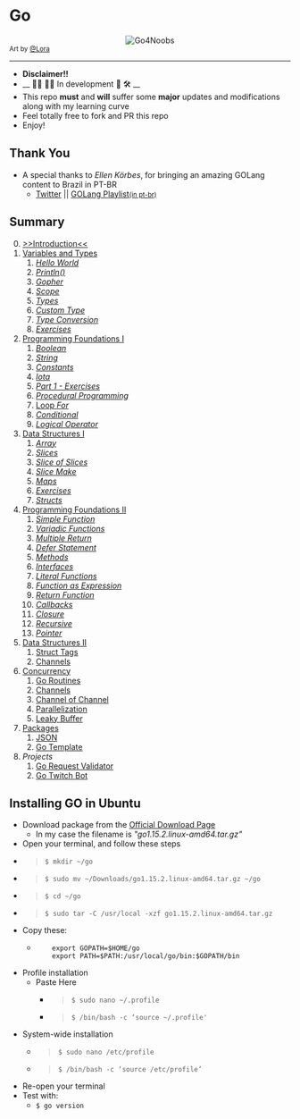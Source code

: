 # Go
<div style="text-align:center">
    <img src="https://github.com/rafaelbreno/go4noobs/blob/master/.src/RAMISTI.png?raw=true" alt="Go4Noobs" />
</div>
<small>Art by <a href="https://twitter.com/loraoraora_">@Lora</a></small>

-------

- __Disclaimer!!__
- __ 👨‍💻 👩‍💻 In development 🚧 🛠 __
- This repo __must__ and __will__ suffer some __major__ updates and modifications along with my learning curve
- Feel totally free to fork and PR this repo
- Enjoy!

## Thank You
- A special thanks to *Ellen Körbes*, for bringing an amazing GOLang content to Brazil in PT-BR
    - [Twitter](https://twitter.com/ellenkorbes) || [GOLang Playlist<small>(in pt-br)</small>](https://www.youtube.com/playlist?list=PLCKpcjBB_VlBsxJ9IseNxFllf-UFEXOdg)

## Summary
0. [>>Introduction<<](./00_introduction)
1. [Variables and Types](./01_variables_and_types)
    01. [_Hello World_](./01_variables_and_types/01_Hello_World)
    02. [_Println()_](./01_variables_and_types/02_Println)
    03. [_Gopher_](./01_variables_and_types/03_gopher)
    04. [_Scope_](./01_variables_and_types/04_Scope)
    05. [_Types_](./01_variables_and_types/05_types)
    06. [_Custom Type_](./01_variables_and_types/06_custom_type)
    07. [_Type Conversion_](./01_variables_and_types/07_conversion)
    08. [_Exercises_](./01_variables_and_types/08_exercises)
2. [Programming Foundations I](./02_programming_foundations)
    01. [_Boolean_](./02_programming_foundations/01_boolean)
    02. [_String_](./02_programming_foundations/02_string)
    03. [_Constants_](./02_programming_foundations/03_const)
    04. [_Iota_](./02_programming_foundations/04_iota)
    05. [_Part 1 - Exercises_](./02_programming_foundations/05_01_exercises)
    06. [_Procedural Programming_](./02_programming_foundations/06_procedural)
    07. [Loop _For_](./02_programming_foundations/07_loop_for)
    08. [_Conditional_](./02_programming_foundations/08_conditionals)
    09. [_Logical Operator_](./02_programming_foundations/09_logical_operators)
3. [Data Structures I](./03_data_structures)
    01. [_Array_](./03_data_structures/01_array)
    02. [_Slices_](./03_data_structures/02_slice)
    03. [_Slice of Slices_](./03_data_structures/03_slice_of_slice)
    04. [_Slice Make_](./03_data_structures/04_slice_make)
    05. [_Maps_](./03_data_structures/05_maps)
    06. [_Exercises_](./03_data_structures/06_exercises)
    07. [_Structs_](./03_data_structures/07_struct)
4. [Programming Foundations II](./04_programming_foundations_2)
    1. [_Simple Function_](./04_programming_foundations_2/01_simple_function)
    02. [_Variadic Functions_](./04_programming_foundations_2/02_variadic_functions)
    03. [_Multiple Return_](./04_programming_foundations_2/03_multiple_return)
    04. [_Defer Statement_](./04_programming_foundations_2/04_defer_statement)
    05. [_Methods_](./04_programming_foundations_2/05_methods)
    06. [_Interfaces_](./04_programming_foundations_2/06_interfaces)
    07. [_Literal Functions_](./04_programming_foundations_2/07_literal_funcs)
    08. [_Function as Expression_](./04_programming_foundations_2/08_func_as_exp)
    09. [_Return Function_](./04_programming_foundations_2/09_return_func)
    10. [_Callbacks_](./04_programming_foundations_2/10_callbacks)
    11. [_Closure_](./04_programming_foundations_2/11_closure)
    12. [_Recursive_](./04_programming_foundations_2/12_recursive)
    12. [_Pointer_](./04_programming_foundations_2/13_pointer)
5. [Data Structures II](./05_data_structures_2)
    1. [Struct Tags](./05_data_structures_2/01_struct_tags)
    2. [Channels](./05_data_structures_2/02_channels)
6. [Concurrency](./06_concurrency)
    1. [Go Routines](./06_concurrency/01_go_routines)
    2. [Channels](./06_concurrency/02_channels)
    3. [Channel of Channel](./06_concurrency/03_channel_of_channel)
    4. [Parallelization](./06_concurrency/04_parallelization)
    5. [Leaky Buffer](./06_concurrency/05_leaky_buffer)
7. [Packages](./07_packages)
    1. [JSON](./07_packages/01_json)
    2. [Go Template](./07_packages/02_go_template)
99. _Projects_ 
    1. [Go Request Validator](https://github.com/rafaelbreno/go-request-validator)
    2. [Go Twitch Bot](https://github.com/rafaelbreno/go-bot)

## Installing GO in Ubuntu
- Download package from the [Official Download Page](https://golang.org/dl/)
    - In my case the filename is _"go1.15.2.linux-amd64.tar.gz"_
- Open your terminal, and follow these steps
- > `$ mkdir ~/go`
- > `$ sudo mv ~/Downloads/go1.15.2.linux-amd64.tar.gz ~/go`
- > `$ cd ~/go`
- > `$ sudo tar -C /usr/local -xzf go1.15.2.linux-amd64.tar.gz`
- Copy these:
    -   ```shell
            export GOPATH=$HOME/go
            export PATH=$PATH:/usr/local/go/bin:$GOPATH/bin
        ```
- Profile installation
    - Paste Here
        - > `$ sudo nano ~/.profile`
        - > `$ /bin/bash -c ‘source ~/.profile'`
- System-wide installation
    - > `$ sudo nano /etc/profile`
    - > `$ /bin/bash -c ‘source /etc/profile’`
- Re-open your terminal
- Test with:
    - `$ go version`

